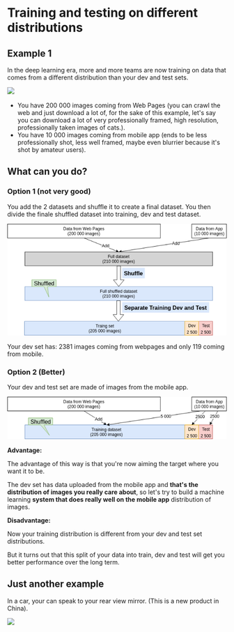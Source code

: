 # Training and testing on different distributions

## Example 1
In the deep learning era, more and more teams are now training on data that comes from a different distribution than your dev and test sets.

<img src="../img/screenshot_from_2019-01-21_15-38-21.png" width="400" />

- You have 200 000 images coming from Web Pages (you can crawl the web and just download a lot of, for the sake of this example, let's say you can download a lot of very professionally framed, high resolution, professionally taken images of cats.).
- You have 10 000 images coming from mobile app (ends to be less professionally shot, less well framed, maybe even blurrier because it's shot by amateur users).

## What can you do?

### Option 1 (not very good)

You add the 2 datasets and shuffle it to create a final dataset. You then divide the finale shuffled dataset into training, dev and test dataset.

![](img/add_and_mix.png)

Your dev set has: 2381 images coming from webpages and only 119 coming from mobile.

### Option 2 (Better)

Your dev and test set are made of images from the mobile app.

![](img/add_and_mix_1_.png)

__Advantage:__

The advantage of this way is that you're now aiming the target where you want it to be. 

The dev set has data uploaded from the mobile app and **that's the distribution of images you really care about**, so let's try to build a machine learning **system that does really well on the mobile app** distribution of images.

__Disadvantage:__

Now your training distribution is different from your dev and test set distributions.

But it turns out that this split of your data into train, dev and test will get you better performance over the long term.


## Just another example

In a car, your can speak to your rear view mirror. (This is a new product in China).

<img src="../img/screenshot_from_2019-01-21_22-56-42.png" width="700" />